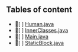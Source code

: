 ## Tables of content
- 📄[ ] [Human.java](./Human.java)
- 📄[ ] [InnerClasses.java](./InnerClasses.java)
- 📄[ ] [Main.java](./Main.java)
- 📄[ ] [StaticBlock.java](./StaticBlock.java)
